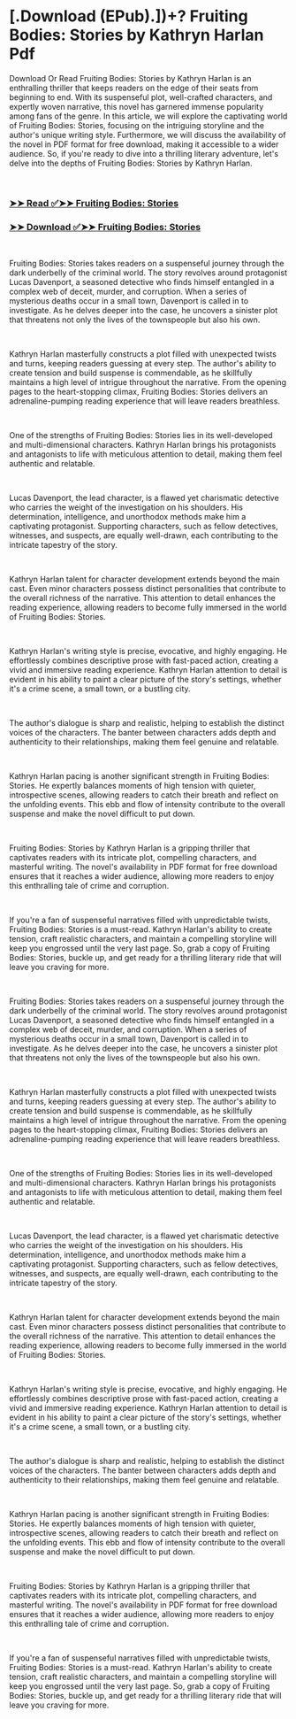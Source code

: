 # [.Download (EPub).])+? Fruiting Bodies: Stories by Kathryn  Harlan Pdf

<p>Download Or Read Fruiting Bodies: Stories by Kathryn  Harlan is an enthralling thriller that keeps readers on the edge of their seats from beginning to end. With its suspenseful plot, well-crafted characters, and expertly woven narrative, this novel has garnered immense popularity among fans of the genre. In this article, we will explore the captivating world of Fruiting Bodies: Stories, focusing on the intriguing storyline and the author's unique writing style. Furthermore, we will discuss the availability of the novel in PDF format for free download, making it accessible to a wider audience. So, if you're ready to dive into a thrilling literary adventure, let's delve into the depths of Fruiting Bodies: Stories by Kathryn  Harlan.</p>
<p>&nbsp;</p>

### [➤➤ Read ✅➤➤ Fruiting Bodies: Stories](https://thehelpfulbooks.blogspot.com/id/58999220)

### [➤➤ Download ✅➤➤ Fruiting Bodies: Stories](https://thehelpfulbooks.blogspot.com/id/58999220)

<p>&nbsp;</p>
<p>Fruiting Bodies: Stories takes readers on a suspenseful journey through the dark underbelly of the criminal world. The story revolves around protagonist Lucas Davenport, a seasoned detective who finds himself entangled in a complex web of deceit, murder, and corruption. When a series of mysterious deaths occur in a small town, Davenport is called in to investigate. As he delves deeper into the case, he uncovers a sinister plot that threatens not only the lives of the townspeople but also his own.</p>
<p>&nbsp;</p>
<p>Kathryn  Harlan masterfully constructs a plot filled with unexpected twists and turns, keeping readers guessing at every step. The author's ability to create tension and build suspense is commendable, as he skillfully maintains a high level of intrigue throughout the narrative. From the opening pages to the heart-stopping climax, Fruiting Bodies: Stories delivers an adrenaline-pumping reading experience that will leave readers breathless.</p>
<p>&nbsp;</p>
<p>One of the strengths of Fruiting Bodies: Stories lies in its well-developed and multi-dimensional characters. Kathryn  Harlan brings his protagonists and antagonists to life with meticulous attention to detail, making them feel authentic and relatable.</p>
<p>&nbsp;</p>
<p>Lucas Davenport, the lead character, is a flawed yet charismatic detective who carries the weight of the investigation on his shoulders. His determination, intelligence, and unorthodox methods make him a captivating protagonist. Supporting characters, such as fellow detectives, witnesses, and suspects, are equally well-drawn, each contributing to the intricate tapestry of the story.</p>
<p>&nbsp;</p>
<p>Kathryn  Harlan talent for character development extends beyond the main cast. Even minor characters possess distinct personalities that contribute to the overall richness of the narrative. This attention to detail enhances the reading experience, allowing readers to become fully immersed in the world of Fruiting Bodies: Stories.</p>
<p>&nbsp;</p>
<p>Kathryn  Harlan's writing style is precise, evocative, and highly engaging. He effortlessly combines descriptive prose with fast-paced action, creating a vivid and immersive reading experience. Kathryn  Harlan attention to detail is evident in his ability to paint a clear picture of the story's settings, whether it's a crime scene, a small town, or a bustling city.</p>
<p>&nbsp;</p>
<p>The author's dialogue is sharp and realistic, helping to establish the distinct voices of the characters. The banter between characters adds depth and authenticity to their relationships, making them feel genuine and relatable.</p>
<p>&nbsp;</p>
<p>Kathryn  Harlan pacing is another significant strength in Fruiting Bodies: Stories. He expertly balances moments of high tension with quieter, introspective scenes, allowing readers to catch their breath and reflect on the unfolding events. This ebb and flow of intensity contribute to the overall suspense and make the novel difficult to put down.</p>
<p>&nbsp;</p>
<p>Fruiting Bodies: Stories by Kathryn  Harlan is a gripping thriller that captivates readers with its intricate plot, compelling characters, and masterful writing. The novel's availability in PDF format for free download ensures that it reaches a wider audience, allowing more readers to enjoy this enthralling tale of crime and corruption.</p>
<p>&nbsp;</p>
<p>If you're a fan of suspenseful narratives filled with unpredictable twists, Fruiting Bodies: Stories is a must-read. Kathryn  Harlan's ability to create tension, craft realistic characters, and maintain a compelling storyline will keep you engrossed until the very last page. So, grab a copy of Fruiting Bodies: Stories, buckle up, and get ready for a thrilling literary ride that will leave you craving for more.</p>
<p>&nbsp;</p>
<p>Fruiting Bodies: Stories takes readers on a suspenseful journey through the dark underbelly of the criminal world. The story revolves around protagonist Lucas Davenport, a seasoned detective who finds himself entangled in a complex web of deceit, murder, and corruption. When a series of mysterious deaths occur in a small town, Davenport is called in to investigate. As he delves deeper into the case, he uncovers a sinister plot that threatens not only the lives of the townspeople but also his own.</p>
<p>&nbsp;</p>
<p>Kathryn  Harlan masterfully constructs a plot filled with unexpected twists and turns, keeping readers guessing at every step. The author's ability to create tension and build suspense is commendable, as he skillfully maintains a high level of intrigue throughout the narrative. From the opening pages to the heart-stopping climax, Fruiting Bodies: Stories delivers an adrenaline-pumping reading experience that will leave readers breathless.</p>
<p>&nbsp;</p>
<p>One of the strengths of Fruiting Bodies: Stories lies in its well-developed and multi-dimensional characters. Kathryn  Harlan brings his protagonists and antagonists to life with meticulous attention to detail, making them feel authentic and relatable.</p>
<p>&nbsp;</p>
<p>Lucas Davenport, the lead character, is a flawed yet charismatic detective who carries the weight of the investigation on his shoulders. His determination, intelligence, and unorthodox methods make him a captivating protagonist. Supporting characters, such as fellow detectives, witnesses, and suspects, are equally well-drawn, each contributing to the intricate tapestry of the story.</p>
<p>&nbsp;</p>
<p>Kathryn  Harlan talent for character development extends beyond the main cast. Even minor characters possess distinct personalities that contribute to the overall richness of the narrative. This attention to detail enhances the reading experience, allowing readers to become fully immersed in the world of Fruiting Bodies: Stories.</p>
<p>&nbsp;</p>
<p>Kathryn  Harlan's writing style is precise, evocative, and highly engaging. He effortlessly combines descriptive prose with fast-paced action, creating a vivid and immersive reading experience. Kathryn  Harlan attention to detail is evident in his ability to paint a clear picture of the story's settings, whether it's a crime scene, a small town, or a bustling city.</p>
<p>&nbsp;</p>
<p>The author's dialogue is sharp and realistic, helping to establish the distinct voices of the characters. The banter between characters adds depth and authenticity to their relationships, making them feel genuine and relatable.</p>
<p>&nbsp;</p>
<p>Kathryn  Harlan pacing is another significant strength in Fruiting Bodies: Stories. He expertly balances moments of high tension with quieter, introspective scenes, allowing readers to catch their breath and reflect on the unfolding events. This ebb and flow of intensity contribute to the overall suspense and make the novel difficult to put down.</p>
<p>&nbsp;</p>
<p>Fruiting Bodies: Stories by Kathryn  Harlan is a gripping thriller that captivates readers with its intricate plot, compelling characters, and masterful writing. The novel's availability in PDF format for free download ensures that it reaches a wider audience, allowing more readers to enjoy this enthralling tale of crime and corruption.</p>
<p>&nbsp;</p>
<p>If you're a fan of suspenseful narratives filled with unpredictable twists, Fruiting Bodies: Stories is a must-read. Kathryn  Harlan's ability to create tension, craft realistic characters, and maintain a compelling storyline will keep you engrossed until the very last page. So, grab a copy of Fruiting Bodies: Stories, buckle up, and get ready for a thrilling literary ride that will leave you craving for more.</p>
<p>&nbsp;</p>
